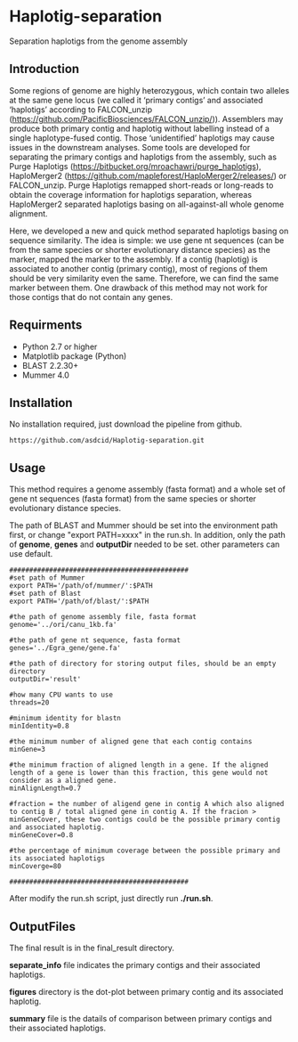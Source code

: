 # Haplotig-separation
Separation haplotigs from the genome assembly

## Introduction
Some regions of genome are highly heterozygous, which contain two alleles at the same gene locus (we called it ‘primary contigs’ and associated ‘haplotigs’ according to FALCON_unzip (https://github.com/PacificBiosciences/FALCON_unzip/)). Assemblers may produce both primary contig and haplotig without labelling instead of a single haplotype-fused contig. Those ‘unidentified’ haplotigs may cause issues in the downstream analyses. Some tools are developed for separating the primary contigs and haplotigs from the assembly, such as Purge Haplotigs (https://bitbucket.org/mroachawri/purge_haplotigs), HaploMerger2 (https://github.com/mapleforest/HaploMerger2/releases/) or FALCON_unzip. Purge Haplotigs remapped short-reads or long-reads to obtain the coverage information for haplotigs separation, whereas HaploMerger2 separated haplotigs basing on all-against-all whole genome alignment. 

Here, we developed a new and quick method separated haplotigs basing on sequence similarity. The idea is simple: we use gene nt sequences (can be from the same species or shorter evolutionary distance species) as the marker, mapped the marker to the assembly. If a contig (haplotig) is associated to another contig (primary contig), most of regions of them should be very similarity even the same. Therefore, we can find the same marker between them. One drawback of this method may not work for those contigs that do not contain any genes.


## Requirments
- Python 2.7 or higher
- Matplotlib package (Python)
- BLAST 2.2.30+
- Mummer 4.0


## Installation
No installation required, just download the pipeline from github.
```
https://github.com/asdcid/Haplotig-separation.git
```

## Usage
This method requires a genome assembly (fasta format) and a whole set of gene nt sequences (fasta format) from the same species or shorter evolutionary distance species. 

The path of BLAST and Mummer should be set into the environment path first, or change "export PATH=xxxx" in the run.sh. In addition, only the path of **genome**, **genes** and **outputDir** needed to be set. other parameters can use default.
```
#############################################
#set path of Mummer
export PATH='/path/of/mummer/':$PATH
#set path of Blast
export PATH='/path/of/blast/':$PATH

#the path of genome assembly file, fasta format
genome='../ori/canu_1kb.fa'

#the path of gene nt sequence, fasta format
genes='../Egra_gene/gene.fa'

#the path of directory for storing output files, should be an empty directory
outputDir='result'

#how many CPU wants to use
threads=20

#minimum identity for blastn
minIdentity=0.8

#the minimum number of aligned gene that each contig contains
minGene=3

#the minimum fraction of aligned length in a gene. If the aligned length of a gene is lower than this fraction, this gene would not consider as a aligned gene.
minAlignLength=0.7

#fraction = the number of aligend gene in contig A which also aligned to contig B / total aligned gene in contig A. If the fracion > minGeneCover, these two contigs could be the possible primary contig and associated haplotig.
minGeneCover=0.8

#the percentage of minimum coverage between the possible primary and its associated haplotigs
minCoverge=80

#############################################
```

After modify the run.sh script, just directly run **./run.sh**.

## OutputFiles
The final result is in the final_result directory. 

**separate_info** file indicates the primary contigs and their associated haplotigs. 

**figures** directory is the dot-plot between primary contig and its associated haplotig. 

**summary** file is the datails of comparison between primary contigs and their associated haplotigs.
